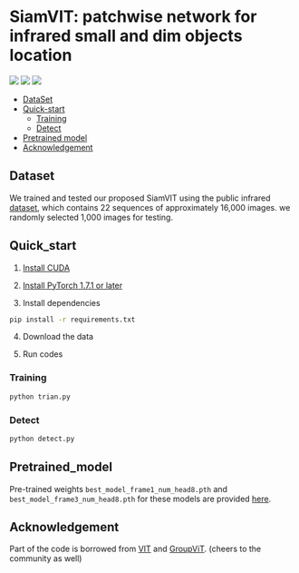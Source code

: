 # SiamVIT: patchwise network for infrared small and dim objects location
<a href="#"><img src="https://img.shields.io/github/actions/workflow/status/milesial/PyTorch-UNet/main.yml?logo=github&style=for-the-badge" /></a> <a href="https://pytorch.org/"><img src="https://img.shields.io/badge/PyTorch-v1.7.1+-red.svg?logo=PyTorch&style=for-the-badge" /></a> <a href="#"><img src="https://img.shields.io/badge/python-v3.9+-blue.svg?logo=python&style=for-the-badge" /></a>



- [DataSet](#Dataset)
- [Quick-start](#Quick_start)
  - [Training](#training)
  - [Detect](#Detect)
- [Pretrained model](#Pretrained_model)
- [Acknowledgement](#Acknowledgement)

## Dataset
We trained and tested our proposed SiamVIT using the public infrared [dataset](https://www.scidb.cn/en/detail?dataSetId=720626420933459968), which contains 22 sequences of approximately 16,000 images. we randomly selected 1,000 images for testing.
## Quick_start
1. [Install CUDA](https://developer.nvidia.com/cuda-downloads)

2. [Install PyTorch 1.7.1 or later](https://pytorch.org/get-started/locally/)

3. Install dependencies
```bash
pip install -r requirements.txt
```
4. Download the data

5. Run codes 
### Training
```bash
python trian.py
```
### Detect
```bash
python detect.py
```
## Pretrained_model
Pre-trained weights `best_model_frame1_num_head8.pth` and `best_model_frame3_num_head8.pth` for these models are provided  [here](https://drive.google.com/drive/folders/1eDF10eWgL-w61E0iz0nfde37yixTY6ip?usp=sharing).

## Acknowledgement
Part of the code is borrowed from [VIT](https://github.com/huggingface/pytorch-image-models/blob/main/timm/models/vision_transformer.py) and [GroupViT](https://github.com/NVlabs/GroupViT). (cheers to the community as well)
